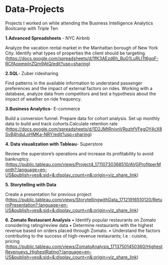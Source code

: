 # Data-Projects
Projects I worked on while attending the Business Intelligence Analytics Bootcamp with Triple Ten

**1.Advanced Spreadsheets** - NYC Airbnb  

Analyze the vacation rental market in the Manhattan borough of New York City. Identify what types of properties the client should be targeting. 
(https://docs.google.com/spreadsheets/d/1fK3AEzd6h_BuG1LuRLITt6gqF-RCfAopmpInZQm9AtQ/edit?usp=sharing)

**2.SQL**- Zuber ridesharing  

Find patterns in the available information to understand passenger preferences and the impact of external factors on rides.
Working with a database, analyze data from competitors and test a hypothesis about the impact of weather on ride frequency.

**3.Business Analytics**- E-commerce  

Build a conversion funnel. Prepare data for cohort analysis. Set up monthly data to build and track cohorts.Calculate retention rate
(https://docs.google.com/spreadsheets/d/1D2JMtRnjvnVRozhfVFegOY4cX8SvB4hduLoHMKa-NRY/edit?usp=sharing)

**4. Data visualization with Tableau**- Superstore   

Review the superstore’s operations and increase its profitability to avoid bankruptcy.
(https://public.tableau.com/views/Project4_17110730368510/AVGProfitperMonth?:language=en-US&publish=yes&:sid=&:display_count=n&:origin=viz_share_link)

**5. Storytelling with Data**    

Create a presentation for previous project
(https://public.tableau.com/views/StorytellingwithData_17121916510120/ReturnPresentation?:language=en-US&publish=yes&:sid=&:display_count=n&:origin=viz_share_link)

**6. Zomato Restaurant Analysis**
•	Identify popular restaurants on Zomato considering rating/review data
•	Determine restaurants with the highest revenue based on orders placed through Zomato.
•	Understand the factors contributing to the success of high-revenue restaurants; I.e : cuisine,  pricing
(https://public.tableau.com/views/ZomatoAnalysis_17137501450360/HighestRevenuevs_HighestRating?:language=en-US&publish=yes&:sid=&:display_count=n&:origin=viz_share_link)
